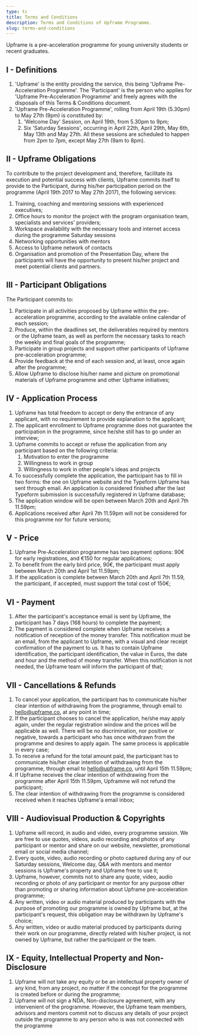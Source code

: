 ```yaml
---
type: tc
title: Terms and Conditions
description: Terms and Conditions of Upframe Programme.
slug: terms-and-conditions
---
```


Upframe is a pre-acceleration programme for young university students or recent graduates.

## I - Definitions

1.  'Upframe' is the entity providing the service, this being 'Upframe Pre-Acceleration Programme'. The 'Participant' is the person who applies for 'Upframe Pre-Acceleration Programme' and freely agrees with the disposals of this Terms & Conditions document.
2.  'Upframe Pre-Acceleration Programme', rolling from April 19th (5.30pm) to May 27th (9pm) is constituted by:
    1.  'Welcome Day' Session, on April 19th, from 5.30pm to 9pm;
    2.  Six 'Saturday Sessions', occurring in April 22th, April 29th, May 6th, May 13th and May 27th. All these sessions are scheduled to happen from 2pm to 7pm, except May 27th (9am to 8pm).

## II - Upframe Obligations

To contribute to the project development and, therefore, facilitate its execution and potential success with clients, Upframe commits itself to provide to the Participant, during his/her participation period on the programme (April 19th 2017 to May 27th 2017), the following services:

1.  Training, coaching and mentoring sessions with experienced executives;
2.  Office hours to monitor the project with the program organisation team, specialists and services' providers;
3.  Workspace availability with the necessary tools and internet access during the programme Saturday sessions
4.  Networking opportunities with mentors
5.  Access to Upframe network of contacts
6.  Organisation and promotion of the Presentation Day, where the participants will have the opportunity to present his/her project and meet potential clients and partners.

## III - Participant Obligations

The Participant commits to:

1.  Participate in all activities proposed by Upframe within the pre-acceleration programme, according to the available online calendar of each session;
2.  Produce, within the deadlines set, the deliverables required by mentors or the Upframe team, as well as perform the necessary tasks to reach the weekly and final goals of the programme;
3.  Participate in group projects and support other participants of Upframe pre-acceleration programme;
4.  Provide feedback at the end of each session and, at least, once again after the programme;
5.  Allow Upframe to disclose his/her name and picture on promotional materials of Upframe programme and other Upframe initiatives;

## IV - Application Process

1.  Upframe has total freedom to accept or deny the entrance of any applicant, with no requirement to provide explanation to the applicant;
2.  The applicant enrollment to Upframe programme does not guarantee the participation in the programme, since he/she still has to go under an interview;
3.  Upframe commits to accept or refuse the application from any participant based on the following criteria:
    1.  Motivation to enter the programme
    2.  Willingness to work in group
    3.  Willingness to work in other people's ideas and projects
4.  To successfully complete the application, the participant has to fill in two forms: the one on Upframe website and the Typeform Upframe has sent through email. An application is considered finished after the last Typeform submission is successfully registered in Upframe database;
5.  The application window will be open between March 20th and April 7th 11.59pm;
6.  Applications received after April 7th 11.59pm will not be considered for this programme nor for future versions;

## V - Price

1.  Upframe Pre-Acceleration programme has two payment options: 90€ for early registrations, and €150 for regular applications;
2.  To benefit from the early bird price, 90€, the participant must apply between March 20th and April 1st 11.59pm;
3.  If the application is complete between March 20th and April 7th 11.59, the participant, if accepted, must support the total cost of 150€;

## VI - Payment

1.  After the participant's acceptance email is sent by Upframe, the participant has 7 days (168 hours) to complete the payment;
2.  The payment is considered complete when Upframe receives a notification of reception of the money transfer. This notification must be an email, from the applicant to Upframe, with a visual and clear receipt confirmation of the payment to us. It has to contain Upframe identification, the participant identification, the value in Euros, the date and hour and the method of money transfer. When this notification is not needed, the Upframe team will inform the participant of that;

## VII - Cancellations & Refunds

1.  To cancel your application, the participant has to communicate his/her clear intention of withdrawing from the programme, through email to hello@upframe.co, at any point in time;
2.  If the participant chooses to cancel the application, he/she may apply again, under the regular registration window and the prices will be applicable as well. There will be no discrimination, nor positive or negative, towards a participant who has once withdrawn from the programme and desires to apply again. The same process is applicable in every case;
3.  To receive a refund for the total amount paid, the participant has to communicate his/her clear intention of withdrawing from the programme, through email to hello@upframe.co, until April 15th 11.59pm;
4.  If Upframe receives the clear intention of withdrawing from the programme after April 15th 11.59pm, Upframme will not refund the participant;
5.  The clear intention of withdrawing from the programme is considered received when it reaches Upframe'a email inbox;

## VIII - Audiovisual Production & Copyrights

1.  Upframe will record, in audio and video, every programme session. We are free to use quotes, videos, audio recording and photos of any participant or mentor and share on our website, newsletter, promotional email or social media channel;
2.  Every quote, video, audio recording or photo captured during any of our Saturday sessions, Welcome day, Q&A with mentors and mentor sessions is Upframe's property and Upframe free to use it;
3.  Upframe, however, commits not to share any quote, video, audio recording or photo of any participant or mentor for any purpose other than promoting or sharing information about Upframe pre-acceleration programme;
4.  Any written, video or audio material produced by participants with the purpose of promoting our programme is owned by Upframe but, at the participant's request, this obligation may be withdrawn by Upframe's choice;
5.  Any written, video or audio material produced by participants during their work on our programme, directly related with his/her project, is not owned by Upframe, but rather the participant or the team.

## IX - Equity, Intellectual Property and Non-Disclosure

1.  Upframe will not take any equity or be an intellectual property owner of any kind, from any project, no matter if the concept for the programme is created before or during the programme;
2.  Upframe will not sign a NDA, Non-disclosure agreement, with any intervenient of the programme. However, the Upframe team members, advisors and mentors commit not to discuss any details of your project outside the programme to any person who is was not connected with the programme

